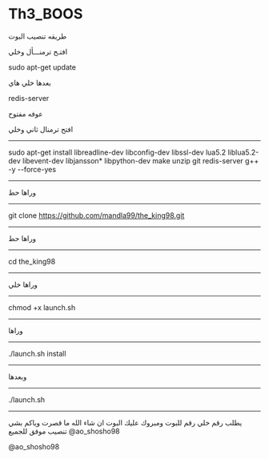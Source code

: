 # Th3_BOOS 

طريقه تنصيب البوت

افتـح ترمنـــأل وخلي 

sudo apt-get update 

بعدها خلي هاي

redis-server

عوفه مفتوح

افتح ترمنال ثاني وخلي
************************************************************
sudo apt-get install libreadline-dev libconfig-dev libssl-dev lua5.2 liblua5.2-dev libevent-dev libjansson* libpython-dev make unzip git redis-server g++ -y --force-yes
************************************************************
وراها حط
**************
git clone https://github.com/mandla99/the_king98.git
*****************************************************
وراها حط
**************************
cd the_king98
**************************
وراها خلي
**************************
chmod +x launch.sh
**************************
وراها
**************************
./launch.sh install
**************************
وبعدها
**************************
./launch.sh 
**************************
يطلب رقم خلي رقم للبوت ومبروك عليك البوت 
ان شاء الله ما قصرت وياكم بشي
تنصيب موفق للجميع
@ao_shosho98

@ao_shosho98
